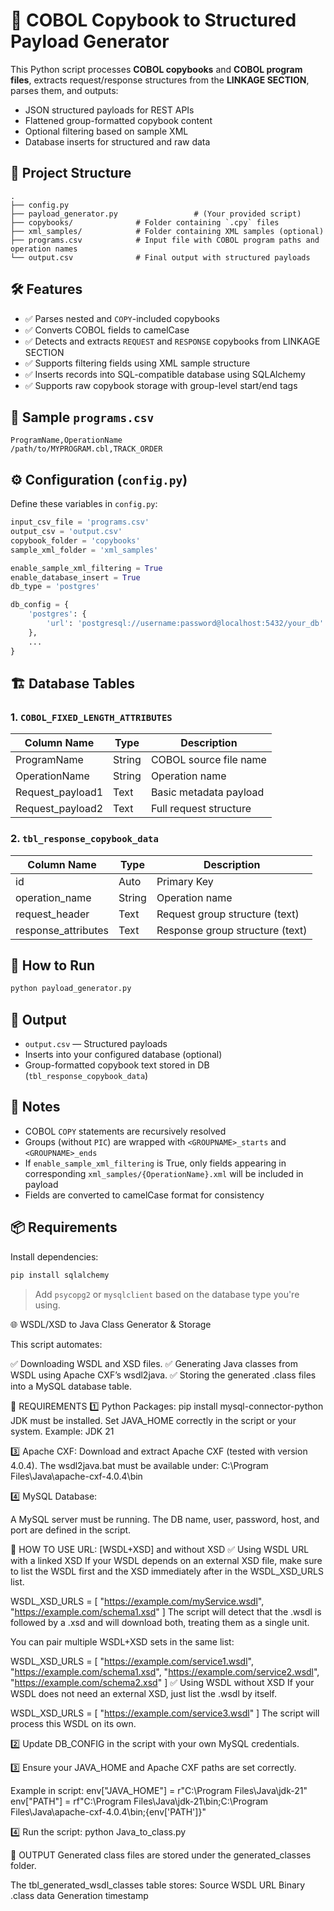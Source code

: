 # 🧾 COBOL Copybook to Structured Payload Generator

This Python script processes **COBOL copybooks** and **COBOL program files**, extracts request/response structures from the **LINKAGE SECTION**, parses them, and outputs:

- JSON structured payloads for REST APIs
- Flattened group-formatted copybook content
- Optional filtering based on sample XML
- Database inserts for structured and raw data

## 📂 Project Structure

```
.
├── config.py
├── payload_generator.py                 # (Your provided script)
├── copybooks/              # Folder containing `.cpy` files
├── xml_samples/            # Folder containing XML samples (optional)
├── programs.csv            # Input file with COBOL program paths and operation names
└── output.csv              # Final output with structured payloads
```

## 🛠 Features

- ✅ Parses nested and `COPY`-included copybooks
- ✅ Converts COBOL fields to camelCase
- ✅ Detects and extracts `REQUEST` and `RESPONSE` copybooks from LINKAGE SECTION
- ✅ Supports filtering fields using XML sample structure
- ✅ Inserts records into SQL-compatible database using SQLAlchemy
- ✅ Supports raw copybook storage with group-level start/end tags

## 📄 Sample `programs.csv`

```csv
ProgramName,OperationName
/path/to/MYPROGRAM.cbl,TRACK_ORDER
```

## ⚙️ Configuration (`config.py`)

Define these variables in `config.py`:

```python
input_csv_file = 'programs.csv'
output_csv = 'output.csv'
copybook_folder = 'copybooks'
sample_xml_folder = 'xml_samples'

enable_sample_xml_filtering = True
enable_database_insert = True
db_type = 'postgres'

db_config = {
    'postgres': {
        'url': 'postgresql://username:password@localhost:5432/your_db'
    },
    ...
}
```

## 🏗 Database Tables

### 1. `COBOL_FIXED_LENGTH_ATTRIBUTES`

| Column Name       | Type    | Description                  |
|------------------|---------|------------------------------|
| ProgramName       | String  | COBOL source file name       |
| OperationName     | String  | Operation name               |
| Request_payload1  | Text    | Basic metadata payload       |
| Request_payload2  | Text    | Full request structure       |

### 2. `tbl_response_copybook_data`

| Column Name        | Type   | Description                      |
|--------------------|--------|----------------------------------|
| id                 | Auto   | Primary Key                      |
| operation_name     | String | Operation name                   |
| request_header     | Text   | Request group structure (text)   |
| response_attributes| Text   | Response group structure (text)  |

## 🚀 How to Run

```bash
python payload_generator.py
```

## 🧪 Output

- `output.csv` — Structured payloads
- Inserts into your configured database (optional)
- Group-formatted copybook text stored in DB (`tbl_response_copybook_data`)

## 📝 Notes

- COBOL `COPY` statements are recursively resolved
- Groups (without `PIC`) are wrapped with `<GROUPNAME>_starts` and `<GROUPNAME>_ends`
- If `enable_sample_xml_filtering` is True, only fields appearing in corresponding `xml_samples/{OperationName}.xml` will be included in payload
- Fields are converted to camelCase format for consistency

## 📦 Requirements

Install dependencies:

```bash
pip install sqlalchemy
```

> Add `psycopg2` or `mysqlclient` based on the database type you're using.



🌐 WSDL/XSD to Java Class Generator & Storage

This script automates:

✅ Downloading WSDL and XSD files.
✅ Generating Java classes from WSDL using Apache CXF’s wsdl2java.
✅ Storing the generated .class files into a MySQL database table.

📌 REQUIREMENTS
1️⃣ Python Packages:
pip install mysql-connector-python
JDK must be installed.
Set JAVA_HOME correctly in the script or your system.
Example: JDK 21

3️⃣ Apache CXF:
Download and extract Apache CXF (tested with version 4.0.4).
The wsdl2java.bat must be available under:
C:\Program Files\Java\apache-cxf-4.0.4\bin

4️⃣ MySQL Database:

A MySQL server must be running.
The DB name, user, password, host, and port are defined in the script.

📌 HOW TO USE URL: [WSDL+XSD] and without XSD
✅ Using WSDL URL with a linked XSD
If your WSDL depends on an external XSD file, make sure to list the
WSDL first and the XSD immediately after in the WSDL_XSD_URLS list.

WSDL_XSD_URLS = [
    "https://example.com/myService.wsdl",
    "https://example.com/schema1.xsd"
]
The script will detect that the .wsdl is followed by a .xsd and
will download both, treating them as a single unit.

You can pair multiple WSDL+XSD sets in the same list:

WSDL_XSD_URLS = [
    "https://example.com/service1.wsdl",
    "https://example.com/schema1.xsd",
    "https://example.com/service2.wsdl",
    "https://example.com/schema2.xsd"
]
✅ Using WSDL without XSD
If your WSDL does not need an external XSD, just list the .wsdl by itself.

WSDL_XSD_URLS = [
    "https://example.com/service3.wsdl"
]
The script will process this WSDL on its own.

2️⃣ Update DB_CONFIG in the script with your own MySQL credentials.

3️⃣ Ensure your JAVA_HOME and Apache CXF paths are set correctly.

Example in script:
env["JAVA_HOME"] = r"C:\Program Files\Java\jdk-21"
env["PATH"] = rf"C:\Program Files\Java\jdk-21\bin;C:\Program Files\Java\apache-cxf-4.0.4\bin;{env['PATH']}"

4️⃣ Run the script:
python Java_to_class.py

📌 OUTPUT
Generated class files are stored under the generated_classes folder.

The tbl_generated_wsdl_classes table stores:
Source WSDL URL
Binary .class data 
Generation timestamp
